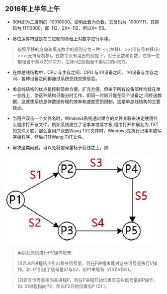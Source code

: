 ## 2016年上半年上午

- 90H即为二进制的: 10010000。说明此数为负数，其反码为: 10001111，其原码为:11110000，即-112，2X=-112，所以X=-56。

- 移位运算符就是在二进制的基础上对数字进行平移。
>按照平移的方向和填充数字的规则分为三种: <<(左移)、>>(带符号右移)和>>>(无符号右移)。在数字没有溢出的前提下，对于正数和负数，左移一位都相当于乘以2的1次方，左移n位就相当于乘以2的n次方。

- 在单总线结构中，CPU 与主存之间、CPU 与I/0设备之间、1/0设备与主存之间、各种设备之间都通过系统总线交换信息。
- 单总线结构的优点是控制简单方便，扩充方便。但由于所有设备部件均挂在单一总线上，使这种结构只能分时工作，即同一时刻只能在两个设备之
间传送数据，这就使系统总体数据传输的效率和速度受到限制，这是单总线结构的主要缺点。

- 当用户双击一个文件名时，Windows系统通过建立的文件关联来决定使用什么程序打开该文件。例如系统建立了记事本或写字板;程序打开扩展名为.TXT的文件关联，那么当用户双击Wang.TXT文件时，Windows先执行记事本或写字板程序，然后打开Wang.TXT文件。

- 解决这类问题，可以先将信号量标于箭线之上，如:

![pv](../img/44.png)

>再以此原则进行PV操作填充:

>(1)若从P进程结点引出某些信号量，则在P进程末尾对这些信号量执行V操作。如: P1引出了信号量S1与S2，则P1末尾有: V(S1)V(S2)。

>(2)若有信号量指向某进程P，则在P进程开始位置有这些信号量的P操作。如: S1进程指向P2，所以P2开始位置有P (S1 )。